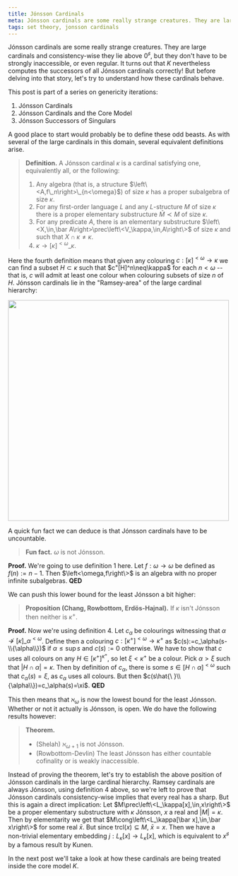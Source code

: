 ```yaml
---
title: Jónsson Cardinals
meta: Jónsson cardinals are some really strange creatures. They are large cardinals and consistency-wise they lie above zero sharp, but they don't have to be strongly inaccessible, or even regular. It turns out that K nevertheless computes the successors of all Jónsson cardinals correctly!
tags: set theory, jonsson cardinals
---
```


Jónsson cardinals are some really strange creatures. They are large cardinals and
consistency-wise they lie above $0^\sharp$, but they don't have to be strongly
inaccessible, or even regular. It turns out that $K$ nevertheless computes the
successors of all Jónsson cardinals correctly! But before delving into that story,
let's try to understand how these cardinals behave.

This post is part of a series on genericity iterations:

1. Jónsson Cardinals
2. <router-link to="/posts/2016-11-16-jonsson-cardinals-and-the-core-model">Jónsson Cardinals and the Core Model</router-link>
3. <router-link to="/posts/2017-07-28-jonsson-successors-of-singulars">Jónsson Successors of Singulars</router-link>

A good place to start would probably be to define these odd beasts. As with several of
the large cardinals in this domain, several equivalent definitions arise.

> **Definition.** A Jónsson cardinal $\kappa$ is a cardinal satisfying one,
> equivalently all, or the following:
>
> 1. Any algebra (that is, a structure $\left\<A,f\_n\right>\_{n<\omega}$) of size
>    $\kappa$ has a proper subalgebra of size $\kappa$.
> 2. For any first-order language $L$ and any $L$-structure $M$ of size $\kappa$ there
>    is a proper elementary substructure $\bar{M}\prec M$ of size $\kappa$.
> 3. For any predicate $A$, there is an elementary substructure $\left\<X,\in,\bar
>    A\right>\prec\left\<V_\kappa,\in,A\right\>$ of size $\kappa$ and such that
>    $X\cap\kappa\neq\kappa$.
> 4. $\kappa\to[\kappa]^{<\omega}\_\kappa$.

Here the fourth definition means that given any colouring
$c:[\kappa]^{<\omega}\to\kappa$ we can find a subset $H\subset\kappa$ such that
$c"[H]^n\neq\kappa$ for each $n<\omega$ -- that is, $c$ will admit at least one colour
when colouring subsets of size $n$ of $H$. Jónsson cardinals lie in the "Ramsey-area"
of the large cardinal hierarchy:

<img src="/jonsson.webp" style="width: min(500px, 100%);" />

A quick fun fact we can deduce is that Jónsson cardinals have to be uncountable.

> **Fun fact.** $\omega$ is not Jónsson.

**Proof.** We're going to use definition 1 here. Let $f:\omega\to\omega$ be defined as
$f(n):=n-1$. Then $\left<\omega,f\right\>$ is an algebra with no proper infinite
subalgebras. **QED**

We can push this lower bound for the least Jónsson a bit higher:

> **Proposition (Chang, Rowbottom, Erdös-Hajnal).** If $\kappa$ isn't Jónsson then
> neither is $\kappa^+$.

**Proof.** Now we're using definition 4. Let $c_\alpha$ be colourings witnessing that
$\alpha\not\to[\kappa]\_\alpha^{<\omega}$. Define then a colouring
$c:[\kappa^+]^{<\omega}\to\kappa^+$ as $c(s):=c_\alpha(s-\\{\alpha\\})$ if
$\alpha\leq\sup s$ and $c(s):=0$ otherwise. We have to show that $c$ uses all colours
on any $H\in[\kappa^+]^{\kappa^+}$, so let $\xi<\kappa^+$ be a colour. Pick
$\alpha>\xi$ such that $|H\cap\alpha|=\kappa$. Then by definition of $c_\alpha$, there
is some $s\in[H\cap\alpha]^{<\omega}$ such that $c_\alpha(s)=\xi$, as $c_\alpha$ uses
all colours. But then $c(s\hat{\ }\\{\alpha\\})=c_\alpha(s)=\xi$. **QED**

This then means that $\aleph_\omega$ is now the lowest bound for the least Jónsson.
Whether or not it actually is Jónsson, is open. We do have the following results
however:

> **Theorem.**
> - (Shelah) $\aleph_{\omega+1}$ is not Jónsson.<br>
> - (Rowbottom-Devlin) The least Jónsson has either countable cofinality or is weakly
> inaccessible.

Instead of proving the theorem, let's try to establish the above position of Jónsson
cardinals in the large cardinal hierarchy. Ramsey cardinals are always Jónsson, using
definition 4 above, so we're left to prove that Jónsson cardinals consistency-wise
implies that every real has a sharp. But this is again a direct implication: Let
$M\prec\left\<L_\kappa[x],\in,x\right\>$ be a proper elementary substructure with
$\kappa$ Jónsson, $x$ a real and $|M|=\kappa$. Then by elementarity we get that
$M\cong\left\<L_\kappa[\bar x],\in,\bar x\right\>$ for some real $\bar x$. But since
$\text{trcl}(x)\subseteq M$, $\bar x=x$. Then we have a non-trivial elementary embedding
$j:L_\kappa[x]\to L_\kappa[x]$, which is equivalent to $x^\sharp$ by a famous result by
Kunen.

In the next post we'll take a look at how these cardinals are being treated inside the
core model $K$.
